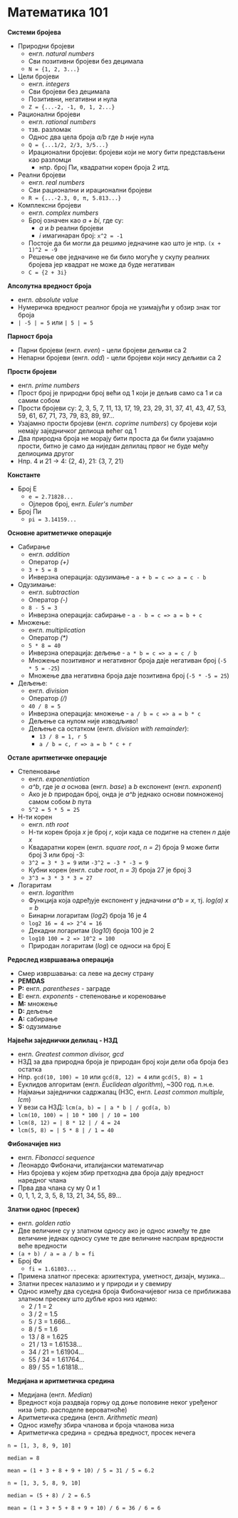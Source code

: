 # Математика 101

**Системи бројева**

- Природни бројеви
	- енгл. *natural numbers*
	- Сви позитивни бројеви без децимала
	- `N = {1, 2, 3...}`
- Цели бројеви
	- енгл. *integers*
	- Сви бројеви без децимала
	- Позитивни, негативни и нула
	- `Z = {...-2, -1, 0, 1, 2...}`
- Рационални бројеви
	- енгл. *rational numbers*
	- тзв. разломак
	- Однос два цела броја *a/b* где *b* није нула
	- `Q = {...1/2, 2/3, 3/5...}`
	- Ирационални бројеви: бројеви који не могу бити представљени као разломци
		- нпр. број Пи, квадратни корен броја 2 итд.
- Реални бројеви
	- енгл. *real numbers*
	- Сви рационални и ирационални бројеви
	- `R = {...-2.3, 0, π, 5.813...}`
- Комплексни бројеви
	- енгл. *complex numbers*
	- Број означен као *a + bi*, где су:
		- *a* и *b* реални бројеви
		- *i* имагинаран број: `x^2 = -1`
	- Постоје да би могли да решимо једначине као што је нпр. `(x + 1)^2 = -9`
	- Решење ове једначине не би било могуће у скупу реалних бројева јер квадрат не може да буде негативан
	- `C = {2 + 3i}`

**Апсолутна вредност броја**

- енгл. *absolute value*
- Нумеричка вредност реалног броја не узимајући у обзир знак тог броја
- `| -5 | = 5` или `| 5 | = 5`

**Парност броја**

- Парни бројеви (енгл. *even*) - цели бројеви дељиви са 2
- Непарни бројеви (енгл. *odd*) - цели бројеви који нису дељиви са 2

**Прости бројеви**

- енгл. *prime numbers*
- Прост број је природни број већи од 1 који је дељив само са 1 и са самим собом
- Прости бројеви су: 2, 3, 5, 7, 11, 13, 17, 19, 23, 29, 31, 37, 41, 43, 47, 53, 59, 61, 67, 71, 73, 79, 83, 89, 97...
- Узајамно прости бројеви (енгл. *coprime numbers*) су бројеви који немају заједничког делиоца већег од 1
- Два природна броја не морају бити проста да би били узајамно прости, битно је само да ниједан делилац првог не буде међу делиоцима другог
- Нпр. 4 и 21 -> 4: {2, 4}, 21: {3, 7, 21}

**Константе**

- Број Е
	- `e = 2.71828...`
	- Ојлеров број, енгл. *Euler's number*
- Број Пи
	- `pi = 3.14159...`

**Основне аритметичке операције**

- Сабирање
	- енгл. *addition*
	- Оператор *(+)*
	- `3 + 5 = 8`
	- Инверзна операција: одузимање - `a + b = c => a = c - b`
- Одузимање:
	- енгл. *subtraction*
	- Оператор *(-)*
	- `8 - 5 = 3`
	- Инверзна операција: сабирање - `a - b = c => a = b + c`
- Множење:
	- енгл. *multiplication*
	- Оператор *(\*)*
	- `5 * 8 = 40`
	- Инверзна операција: дељење - `a * b = c => a = c / b`
	- Множење позитивног и негативног броја даје негативан број (`-5 * 5 = -25`)
	- Множење два негативна броја даје позитивна број (`-5 * -5 = 25`)
- Дељење:
	- енгл. *division*
	- Оператор *(/)*
	- `40 / 8 = 5`
	- Инверзна операција: множење - `a / b = c => a = b * c`
	- Дељење са нулом није изводљиво!
	- Дељење са остатком (енгл. *division with remainder*):
		- `13 / 8 = 1, r 5`
		- `a / b = c, r => a = b * c + r`

**Остале аритметичке операције**

- Степеновање
	- енгл. *exponentiation*
	- *a^b*, где је *a* основа (енгл. *base*) а *b* експонент (енгл. *exponent*)
	- Ако је *b* природан број, онда је *a^b* једнако основи помноженој самом собом *b* пута
	- `5^2 = 5 * 5 = 25`
- Н-ти корен
	- енгл. *nth root*
	- Н-ти корен броја *x* је број *r*, који када се подигне на степен *n* даје *x*
	- Квадаратни корен (енгл. *square root*, *n = 2*) броја 9 може бити број 3 или број -3:
	- `3^2 = 3 * 3 = 9` или `-3^2 = -3 * -3 = 9`
	- Кубни корен (енгл. *cube root*, *n = 3*) броја 27 је број 3
	- `3^3 = 3 * 3 * 3 = 27`
- Логаритам
	- енгл. *logarithm*
	- Функција која одређује експонент у једначини *a^b = x*, тј. *log(a) x = b*
	- Бинарни логаритам (*log2*) броја 16 је 4
	- `log2 16 = 4 => 2^4 = 16`
	- Декадни логаритам (*log10*) броја 100 је 2
	- `log10 100 = 2 => 10^2 = 100`
	- Природан логаритам (*log*) се односи на број Е

**Редослед извршавања операција**

- Смер извршавања: са леве на десну страну
- **PEMDAS**
- **P:** енгл. *parentheses* - заграде
- **E:** енгл. *exponents* - степеновање и кореновање
- **M:** множење
- **D:** дељење
- **A:** сабирање
- **S:** одузимање

**Највећи заједнички делилац - НЗД**

- енгл. *Greatest common divisor, gcd*
- НЗД за два природна броја је природан број који дели оба броја без остатка
- Нпр. `gcd(10, 100) = 10` или `gcd(8, 12) = 4` или `gcd(5, 8) = 1`
- Еуклидов алгоритам (енгл. *Euclidean algorithm*), ~300 год. п.н.е.
- Најмањи заједнички садржалац (НЗС, енгл. *Least common multiple, lcm*)
- У вези са НЗД: `lcm(a, b) = | a * b | / gcd(a, b)`
- `lcm(10, 100) = | 10 * 100 | / 10 = 100`
- `lcm(8, 12) = | 8 * 12 | / 4 = 24`
- `lcm(5, 8) = | 5 * 8 | / 1 = 40`

**Фибоначијев низ**

- енгл. *Fibonacci sequence*
- Леонардо Фибоначи, италијански математичар
- Низ бројева у којем збир претходна два броја дају вредност наредног члана
- Прва два члана су му 0 и 1
- 0, 1, 1, 2, 3, 5, 8, 13, 21, 34, 55, 89...

**Златни однос (пресек)**

- енгл. *golden ratio*
- Две величине су у златном односу ако је однос између те две величине једнак односу суме те две величине наспрам вредности веће вредности
- `(a + b) / a = a / b = fi`
- Број Фи
	- `fi = 1.61803...`
- Примена златног пресека: архитектура, уметност, дизајн, музика...
- Златни пресек налазимо и у природи и у свемиру
- Однос између два суседна броја Фибоначијевог низа се приближава златном пресеку што дубље кроз низ идемо:
	- 2 / 1 = 2
	- 3 / 2 = 1.5
	- 5 / 3 = 1.666...
	- 8 / 5 = 1.6
	- 13 / 8 = 1.625
	- 21 / 13 = 1.61538...
	- 34 / 21 = 1.61904...
	- 55 / 34 = 1.61764...
	- 89 / 55 = 1.61818...

**Медијана и аритметичка средина**

- Медијана (енгл. *Median*)
- Вредност која раздваја горњу од доње половине неког уређеног низа (нпр. расподеле вероватноће)
- Аритметичка средина (енгл. *Arithmetic mean*)
- Однос између збира чланова и броја чланова низа
- Аритметичка средина = средња вредност, просек нечега

```
n = [1, 3, 8, 9, 10]

median = 8

mean = (1 + 3 + 8 + 9 + 10) / 5 = 31 / 5 = 6.2
```

```
n = [1, 3, 5, 8, 9, 10]

median = (5 + 8) / 2 = 6.5

mean = (1 + 3 + 5 + 8 + 9 + 10) / 6 = 36 / 6 = 6
```
